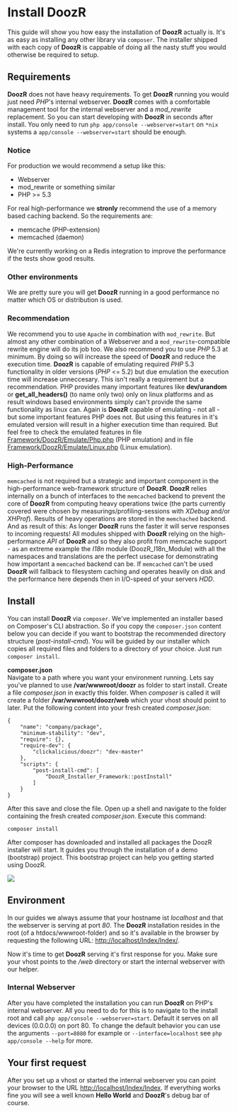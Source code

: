 # Install DoozR
This guide will show you how easy the installation of **DoozR** actually is. It's as easy as installing any other library via `composer`. The installer shipped with each copy of **DoozR** is cappable of doing all the nasty stuff you would otherwise be required to setup.


## Requirements
**DoozR** does not have heavy requirements. To get **DoozR** running you would just need *PHP*'s internal webserver. **DoozR** comes with a comfortable management tool for the internal webserver and a *mod_rewrite* replacement. So you can start developing with **DoozR** in seconds after install. You only need to run `php app/console --webserver=start` on `*nix` systems a `app/console --webserver=start` should be enough.  


### Notice
For production we would recommend a setup like this:

 - Webserver
 - mod_rewrite or something similar
 - PHP >= 5.3 

For real high-performance we **stronly** recommend the use of a memory based caching backend. So the requirements are:  

 - memcache (PHP-extension)
 - memcached (daemon)

We're currently working on a Redis integration to improve the performance if the tests show good results.


### Other environments
We are pretty sure you will get **DoozR** running in a good performance no matter which OS or distribution is used.


### Recommendation
We recommend you to use `Apache` in combination with `mod_rewrite`. But almost any other combination of a Webserver and a `mod_rewrite`-compatible rewrite engine will do its job too. We also recommend you to use *PHP* 5.3 at minimum. By doing so will increase the speed of **DoozR** and reduce the execution time. **DoozR** is capable of emulating required *PHP* 5.3 functionality in older versions (*PHP* <= 5.2) but due emulation the execution time will increase unneccesary. This isn't really a requirement but a recommendation. PHP provides many important features like **dev/urandom** or **get_all_headers()** (to name only two) only on linux platforms and as result windows based environments simply can't provide the same functionality as linux can. Again is **DoozR** capable of emulating - not all - but some important features PHP does not. But using this features in it's emulated version will result in a higher execution time than required. But feel free to check the emulated features in file [Framework/DoozR/Emulate/Php.php](https://github.com/clickalicious/DoozR/blob/master/Framework/DoozR/Emulate/Php.php) (PHP emulation) and in file [Framework/DoozR/Emulate/Linux.php](https://github.com/clickalicious/DoozR/blob/master/Framework/DoozR/Emulate/Linux.php) (Linux emulation). 


### High-Performance
`memcached` is not required but a strategic and important component in the high-performance web-framework structure of **DoozR**. **DoozR** relies internally on a bunch of interfaces to the `memcached` backend to prevent the core of **DoozR** from computing heavy operations twice (the parts currently covered were chosen by measurings/profiling-sessions with *XDebug* and/or *XHProf*). Results of heavy operations are stored in the `memchached` backend. And as result of this: As longer **DoozR** runs the faster it will serve responses to incoming requests! All modules shipped with **DoozR** relying on the high-performance *API* of **DoozR** and so they also profit from memcache support - as an extreme example the *I18n* module (DoozR_I18n_Module) with all the namespaces and translations are the perfect usecase for demonstrating how important a `memcached` backend can be. If `memcached` can't be used **DoozR** will fallback to filesystem caching and operates heavily on disk and the performance here depends then in I/O-speed of your servers *HDD*.


## Install
You can install **DoozR** via `composer`. We've implemented an installer based on Composer's CLI abstraction. So if you copy the `composer.json` content below you can decide if you want to bootstrap the recommended directory structure (*post-install-cmd*). You will be guided by our installer which copies all required files and folders to a directory of your choice. Just run `composer install`.
  
**composer.json**  
Navigate to a path where you want your environment running. Lets say you've planned to use **/var/wwwroot/doozr** as folder to start install. Create a file *composer.json* in exactly this folder. When *composer* is called it will create a folder **/var/wwwroot/doozr/web** which your vhost should point to later. Put the following content into your fresh created *composer.json*:

    {
        "name": "company/package",
        "minimum-stability": "dev",
        "require": {},
        "require-dev": {
            "clickalicious/doozr": "dev-master"
        },
        "scripts": {
            "post-install-cmd": [
                "DoozR_Installer_Framework::postInstall"
            ]
        }
    }

After this save and close the file. Open up a shell and navigate to the folder containing the fresh created *composer.json*. Execute this command:

    composer install

After composer has downloaded and installed all packages the DoozR installer will start. It guides you through the installation of a demo (bootstrap) project. This bootstrap project can help you getting started using DoozR.

<img src="http://i.imgur.com/gkyNcpn.jpg" />

## Environment
In our guides we always assume that your hostname ist *localhost* and that the webserver is serving at port *80*. The **DoozR** installation resides in the root (of a htdocs/wwwroot-folder) and so it's available in the browser by requesting the following URL: [http://localhost/Index/Index/](http://localhost/Index/Index/).

Now it's time to get **DoozR** serving it's first response for you. Make sure your vhost points to the */web* directory or start the internal webserver with our helper.

### Internal Webserver
After you have completed the installation you can run **DoozR** on PHP's internal webserver. All you need to do for this is to navigate to the install root and call `php app/console --webserver=start`. Default it serves on all devices (0.0.0.0) on port 80. To change the default behavior you can use the arguments `--port=8080` for example or `--interface=localhost` see `php app/console --help` for more.


## Your first request
After you set up a vhost or started the internal webserver you can point your browser to the URL [http://localhost/Index/Index](http://localhost/Index/Index). If everything works fine you will see a well known **Hello World** and **DoozR**'s debug bar of course.
